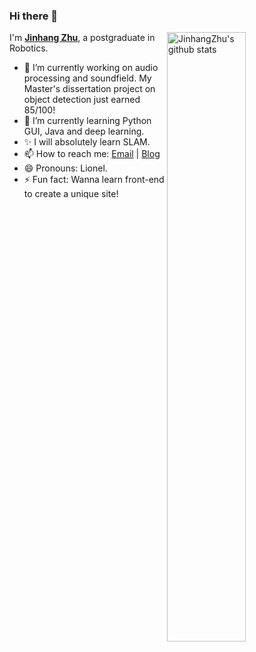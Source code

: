 ### Hi there 👋


<img align="right" alt="JinhangZhu's github stats" width="50%" src="https://github-readme-stats.vercel.app/api?username=jinhangzhu&show_icons=true">


I'm [**Jinhang Zhu**](https://github.com/JinhangZhu), a postgraduate in Robotics.

- 🔭 I’m currently working on audio processing and soundfield. My Master's dissertation project on object detection just earned 85/100!
- 🌱 I’m currently learning Python GUI, Java and deep learning.
- ✨ I will absolutely learn SLAM.
- 📫 How to reach me: [Email](mailto:jinhang.d.zhu@gmail.com) | [Blog](https://www.jinhang.work/)
- 😄 Pronouns: Lionel.
- ⚡ Fun fact: Wanna learn front-end to create a unique site!

